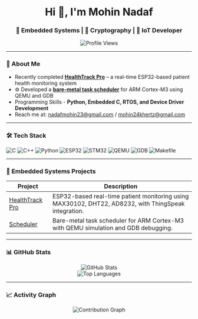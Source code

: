 <h1 align="center">Hi 👋, I'm Mohin Nadaf</h1>
<h3 align="center">🚀 Embedded Systems | 🔐 Cryptography | 🤖 IoT Developer</h3>

<p align="center">
  <img src="https://komarev.com/ghpvc/?username=mohin22&label=Profile%20views&color=0e75b6&style=flat" alt="Profile Views" />
</p>

---

### 🧠 About Me

-  Recently completed **[HealthTrack Pro](https://github.com/mohin22/HealthTrack-Pro)** – a real-time ESP32-based patient health monitoring system  
- ⚙ Developed a **[bare-metal task scheduler](https://github.com/mohin22/Scheduler)** for ARM Cortex-M3 using QEMU and GDB  
- Programming Skills - **Python, Embedded C, RTOS, and Device Driver Development**  
- Reach me at: [nadafmohin23@gmail.com](mailto:nadafmohin23@gmail.com) / [mohin24khertz@gmail.com](mailto:mohin24khertz@gmail.com)

---

### 🛠️ Tech Stack

![C](https://img.shields.io/badge/C-00599C?style=flat&logo=c&logoColor=white)
![C++](https://img.shields.io/badge/C++-00599C?style=flat&logo=c%2B%2B&logoColor=white)
![Python](https://img.shields.io/badge/Python-3776AB?style=flat&logo=python&logoColor=white)
![ESP32](https://img.shields.io/badge/ESP32-black?style=flat&logo=espressif&logoColor=white)
![STM32](https://img.shields.io/badge/STM32-03234B?style=flat&logo=stmicroelectronics&logoColor=white)
![QEMU](https://img.shields.io/badge/QEMU-FA0F00?style=flat&logo=linux&logoColor=white)
![GDB](https://img.shields.io/badge/GDB-000000?style=flat&logo=gnu&logoColor=white)
![Makefile](https://img.shields.io/badge/Makefile-064F8C?style=flat&logo=gnu&logoColor=white)

---

### 🔧 Embedded Systems Projects

| Project | Description |
|--------|-------------|
| [HealthTrack Pro](https://github.com/mohin22/HealthTrack-Pro) | ESP32-based real-time patient monitoring using MAX30102, DHT22, AD8232, with ThingSpeak integration. |
| [Scheduler](https://github.com/mohin22/Scheduler) | Bare-metal task scheduler for ARM Cortex-M3 with QEMU simulation and GDB debugging. |

---

### 📊 GitHub Stats

<p align="center">
  <img src="https://github-readme-stats.vercel.app/api?username=mohin22&show_icons=true&theme=radical" alt="GitHub Stats" />
  <br/>
  <img src="https://github-readme-stats.vercel.app/api/top-langs/?username=mohin22&layout=compact&theme=tokyonight" alt="Top Languages" />
</p>

---

### 📈 Activity Graph

<p align="center">
  <img src="https://github-readme-activity-graph.vercel.app/graph?username=mohin22&theme=dracula" alt="Contribution Graph" />
</p>
